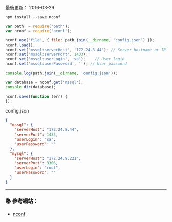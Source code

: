 
最後更新： 2016-03-29             

```
npm install --save nconf
```

```js
var path  = require('path');
var nconf = require('nconf');

nconf.use('file', { file: path.join(__dirname, 'config.json') });
nconf.load();
nconf.set('mssql:serverHost', '172.24.8.44'); // Server hostname or IP
nconf.set('mssql:serverPort', 1433);
nconf.set('mssql:userLogin', 'sa');    // User login
nconf.set('mssql:userPassword', ''); // User password

console.log(path.join(__dirname, 'config.json'));

var database = nconf.get('mssql');
console.dir(database);

nconf.save(function (err) {
});
```


config.json
```json
{
  "mssql": {
    "serverHost": "172.24.8.44",
    "serverPort": 1433,
    "userLogin": "sa",
    "userPassword": ""
  },
  "mysql": {
    "serverHost": "172.24.9.221",
    "serverPort": 3306,
    "userLogin": "root",
    "userPassword": ""
  }
}
```



---

### :books: 參考網站：
- [nconf](https://www.npmjs.com/package/nconf)
